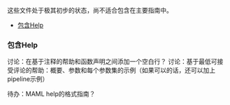 这些文件处于极其初步的状态，尚不适合包含在主要指南中。

- [包含Help](#include-help)

### 包含Help

讨论：在基于注释的帮助和函数声明之间添加一个空白行？ 讨论：基于最低可接受评论的帮助：概要、参数和每个参数集的示例（如果可以的话，还可以加上pipeline示例）

待办：MAML help的格式指南？

